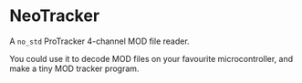 # NeoTracker

A `no_std` ProTracker 4-channel MOD file reader.

You could use it to decode MOD files on your favourite microcontroller, and make
a tiny MOD tracker program.

